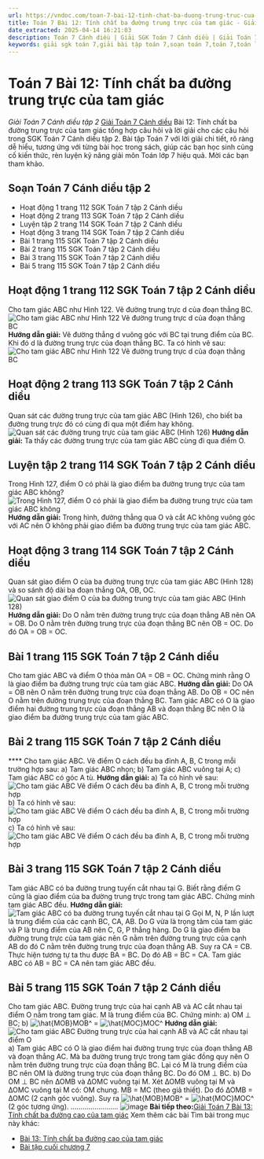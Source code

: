 ```yaml
---
url: https://vndoc.com/toan-7-bai-12-tinh-chat-ba-duong-trung-truc-cua-tam-giac-286986
title: Toán 7 Bài 12: Tính chất ba đường trung trực của tam giác - Giải Toán 7 Cánh diều tập 2 - VnDoc.com
date_extracted: 2025-04-14 16:21:03
description: Toán 7 Cánh diều | Giải SGK Toán 7 Cánh diều | Giải Toán 7 Cánh diều| Giải bài tập Toán 7 Bài 12: Tính chất ba đường trung trực của tam giác bao gồm lời giải chi tiết cho từng bài tập trong SGK Toán 7 tập 2 Cánh diều, mời các bạn tham khảo.
keywords: giải sgk toán 7,giải bài tập toán 7,soạn toán 7,toán 7,toán lớp 7,giải toán 7,sgk toán 7,toan 7,giai toan 7,toán 7 tập 1,toán lớp 7 tập 2,bài tập toán lớp 7,giải bài tập toán lớp 7,sgk toán 7 tập 2,toán 7 cánh diều,giải toán 7 cánh diều,giải toán 7 cánh diều Bài 12 Tính chất ba đường trung trực của tam giác,Toán 7 cánh diều Bài 12 Tính chất ba đường trung trực của tam giác,Giải Toán 7 bài 12,Bài 12 Tính chất ba đường trung trực của tam giác,Tính chất ba đường trung trực của tam giác
---
```


# Toán 7 Bài 12: Tính chất ba đường trung trực của tam giác
 _Giải Toán 7 Cánh diều tập 2_
[Giải Toán 7 Cánh diều](<https://vndoc.com/toan-7-canh-dieu>) Bài 12: Tính chất ba đường trung trực của tam giác tổng hợp câu hỏi và lời giải cho các câu hỏi trong SGK Toán 7 Cánh diều tập 2. Bài tập Toán 7 với lời giải chi tiết, rõ ràng dễ hiểu, tương ứng với từng bài học trong  sách, giúp các bạn học sinh củng cố kiến thức, rèn luyện kỹ năng giải môn Toán lớp 7 hiệu quả. Mời các bạn tham khảo.
## Soạn Toán 7 Cánh diều tập 2
  * Hoạt động 1 trang 112 SGK Toán 7 tập 2 Cánh diều 
  * Hoạt động 2 trang 113 SGK Toán 7 tập 2 Cánh diều 
  * Luyện tập 2 trang 114 SGK Toán 7 tập 2 Cánh diều 
  * Hoạt động 3 trang 114 SGK Toán 7 tập 2 Cánh diều 
  * Bài 1 trang 115 SGK Toán 7 tập 2 Cánh diều 
  * Bài 2 trang 115 SGK Toán 7 tập 2 Cánh diều
  * Bài 3 trang 115 SGK Toán 7 tập 2 Cánh diều
  * Bài 5 trang 115 SGK Toán 7 tập 2 Cánh diều 

## **Hoạt động 1 trang 112 SGK Toán 7 tập 2 Cánh diều**
Cho tam giác ABC như Hình 122. Vẽ đường trung trực d của đoạn thẳng BC.
![Cho tam giác ABC như Hình 122 Vẽ đường trung trực d của đoạn thẳng BC ](https://i.vdoc.vn/data/image/2023/01/12/hoat-dong-1-trang-112-toan-7-tap-2.png)
**Hướng dẫn giải:**
Vẽ đường thẳng d vuông góc với BC tại trung điểm của BC.
Khi đó d là đường trung trực của đoạn thẳng BC.
Ta có hình vẽ sau:
![Cho tam giác ABC như Hình 122 Vẽ đường trung trực d của đoạn thẳng BC ](https://i.vdoc.vn/data/image/2023/01/12/hoat-dong-1-trang-112-toan-7-tap-2-1.png)
## **Hoạt động 2 trang 113 SGK Toán 7 tập 2 Cánh diều**
Quan sát các đường trung trực của tam giác ABC \(Hình 126\), cho biết ba đường trung trực đó có cùng đi qua một điểm hay không.
![Quan sát các đường trung trực của tam giác ABC \(Hình 126\)](https://i.vdoc.vn/data/image/2023/01/12/hoat-dong-2-trang-113-toan-7-tap-2.png)
**Hướng dẫn giải:**
Ta thấy các đường trung trực của tam giác ABC cùng đi qua điểm O.
## **Luyện tập 2 trang 114 SGK Toán 7 tập 2 Cánh diều**
Trong Hình 127, điểm O có phải là giao điểm ba đường trung trực của tam giác ABC không?
![Trong Hình 127, điểm O có phải là giao điểm ba đường trung trực của tam giác ABC không](https://i.vdoc.vn/data/image/2023/01/12/luyen-tap-2-trang-114-toan-7-tap-2.png)
**Hướng dẫn giải:**
Trong hình, đường thẳng qua O và cắt AC không vuông góc với AC nên O không phải giao điểm ba đường trung trực của tam giác ABC.
## **Hoạt động 3 trang 114 SGK Toán 7 tập 2 Cánh diều**
Quan sát giao điểm O của ba đường trung trực của tam giác ABC \(Hình 128\) và so sánh độ dài ba đoạn thẳng OA, OB, OC.
![Quan sát giao điểm O của ba đường trung trực của tam giác ABC \(Hình 128\)](https://i.vdoc.vn/data/image/2023/01/12/hoat-dong-3-trang-114-toan-7-tap-2.png)
**Hướng dẫn giải:**
Do O nằm trên đường trung trực của đoạn thẳng AB nên OA = OB.
Do O nằm trên đường trung trực của đoạn thẳng BC nên OB = OC.
Do đó OA = OB = OC.
## **Bài 1 trang 115 SGK Toán 7 tập 2 Cánh diều**
Cho tam giác ABC và điểm O thỏa mãn OA = OB = OC. Chứng minh rằng O là giao điểm ba đường trung trực của tam giác ABC.
**Hướng dẫn giải:**
Do OA = OB nên O nằm trên đường trung trực của đoạn thẳng AB.
Do OB = OC nên O nằm trên đường trung trực của đoạn thẳng BC.
Tam giác ABC có O là giao điểm hai đường trung trực của đoạn thẳng AB và đoạn thẳng BC nên O là giao điểm ba đường trung trực của tam giác ABC.
## **Bài 2 trang 115 SGK Toán 7 tập 2 Cánh diều**
**** Cho tam giác ABC. Vẽ điểm O cách đều ba đỉnh A, B, C trong mỗi trường hợp sau:
a\) Tam giác ABC nhọn;
b\) Tam giác ABC vuông tại A;
c\) Tam giác ABC có góc A tù.
**Hướng dẫn giải:**
a\) Ta có hình vẽ sau:
![Cho tam giác ABC Vẽ điểm O cách đều ba đỉnh A, B, C trong mỗi trường hợp](https://i.vdoc.vn/data/image/2023/01/12/bai-2-trang-115-toan-lop-7-tap-2.png)
b\) Ta có hình vẽ sau:
![Cho tam giác ABC Vẽ điểm O cách đều ba đỉnh A, B, C trong mỗi trường hợp](https://i.vdoc.vn/data/image/2023/01/12/bai-2-trang-115-toan-lop-7-tap-2-1.png)
c\) Ta có hình vẽ sau:
![Cho tam giác ABC Vẽ điểm O cách đều ba đỉnh A, B, C trong mỗi trường hợp](https://i.vdoc.vn/data/image/2023/01/12/bai-2-trang-115-toan-lop-7-tap-2-2.png)
## **Bài 3 trang 115 SGK Toán 7 tập 2 Cánh diều**
Tam giác ABC có ba đường trung tuyến cắt nhau tại G. Biết rằng điểm G cũng là giao điểm của ba đường trung trực trong tam giác ABC. Chứng minh tam giác ABC đều.
**Hướng dẫn giải:**
![Tam giác ABC có ba đường trung tuyến cắt nhau tại G](https://i.vdoc.vn/data/image/2023/01/12/bai-3-trang-115-toan-lop-7-tap-2.png)
Gọi M, N, P lần lượt là trung điểm của các cạnh BC, CA, AB.
Do G vừa là trọng tâm của tam giác và P là trung điểm của AB nên C, G, P thẳng hàng.
Do G là giao điểm ba đường trung trực của tam giác nên G nằm trên đường trung trực của cạnh AB do đó C nằm trên đường trung trực của đoạn thẳng AB.
Suy ra CA = CB.
Thực hiện tương tự ta thu được BA = BC.
Do đó AB = BC = CA.
Tam giác ABC có AB = BC = CA nên tam giác ABC đều.
## **Bài 5 trang 115 SGK Toán 7 tập 2 Cánh diều**
Cho tam giác ABC. Đường trung trực của hai cạnh AB và AC cắt nhau tại điểm O nằm trong tam giác. M là trung điểm của BC. Chứng minh:
a\) OM ⊥ BC;
b\) ![\\hat{MOB}](https://i.vdoc.vn/data/image/blank.png)MOB^ = ![\\hat{MOC}](https://i.vdoc.vn/data/image/blank.png)MOC^
**Hướng dẫn giải:**
![Cho tam giác ABC Đường trung trực của hai cạnh AB và AC cắt nhau tại điểm O](https://i.vdoc.vn/data/image/2023/01/12/bai-5-trang-115-toan-lop-7-tap-2.png)
a\) Tam giác ABC có O là giao điểm hai đường trung trực của đoạn thẳng AB và đoạn thẳng AC.
Mà ba đường trung trực trong tam giác đồng quy nên O nằm trên đường trung trực của đoạn thẳng BC.
Lại có M là trung điểm của BC nên OM là đường trung trực của đoạn thẳng BC.
Do đó OM ⊥ BC.
b\) Do OM ⊥ BC nên ∆OMB và ∆OMC vuông tại M.
Xét ∆OMB vuông tại M và ∆OMC vuông tại M có:
OM chung.
MB = MC \(theo giả thiết\).
Do đó ∆OMB = ∆OMC \(2 cạnh góc vuông\).
Suy ra ![\\hat{MOB}](https://i.vdoc.vn/data/image/blank.png)MOB^ = ![\\hat{MOC}](https://i.vdoc.vn/data/image/blank.png)MOC^ \(2 góc tương ứng\).
........................
![image](https://i.vdoc.vn/data/image/2022/08/26/ban-tay.svg) **Bài tiếp theo:**[Giải Toán 7 Bài 13: Tính chất ba đường cao của tam giác](<https://vndoc.com/toan-7-bai-13-tinh-chat-ba-duong-cao-cua-tam-giac-286993>)
Xem thêm các bài Tìm bài trong mục này khác:
  * [Bài 13: Tính chất ba đường cao của tam giác](</toan-7-bai-13-tinh-chat-ba-duong-cao-cua-tam-giac-286993>)
  * [Bài tập cuối chương 7](</toan-7-canh-dieu-bai-tap-cuoi-chuong-7-320284>)

